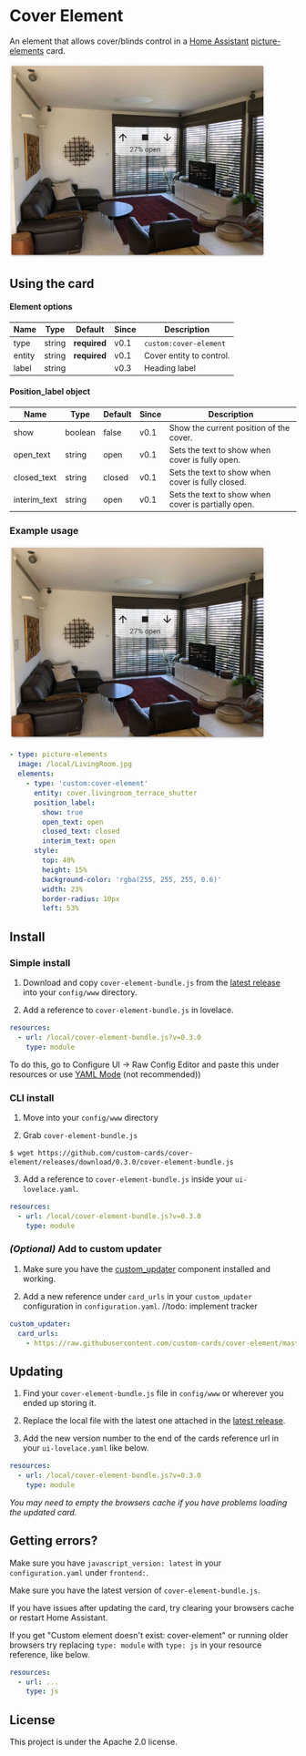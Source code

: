 # Cover Element

An element that allows cover/blinds control in a [Home Assistant](https://github.com/home-assistant/home-assistant) [picture-elements](https://www.home-assistant.io/lovelace/picture-elements/) card.

<img src="https://github.com/custom-cards/cover-element/blob/master/docs/Cover-main.JPG?raw=true" width="450">

## Using the card

#### Element options
| Name | Type | Default | Since | Description |
|------|------|---------|-------|-------------|
| type | string | **required** | v0.1 | `custom:cover-element`
| entity | string | **required** | v0.1 | Cover entity to control.
| label | string |  | v0.3 | Heading label


#### Position_label object
| Name | Type | Default | Since | Description |
|------|------|---------|-------|-------------|
| show | boolean | false | v0.1 | Show the current position of the cover.
| open_text | string | open | v0.1 | Sets the text to show when cover is fully open.
| closed_text | string | closed | v0.1 | Sets the text to show when cover is fully closed.
| interim_text | string | open | v0.1 | Sets the text to show when cover is partially open.

### Example usage

<img src="https://github.com/custom-cards/cover-element/blob/master/docs/Cover-main.JPG?raw=true" width="450">

```yaml
- type: picture-elements
  image: /local/LivingRoom.jpg
  elements:
    - type: 'custom:cover-element'
      entity: cover.livingroom_terrace_shutter
      position_label:
        show: true
        open_text: open
        closed_text: closed
        interim_text: open
      style:
        top: 40%
        height: 15%
        background-color: 'rgba(255, 255, 255, 0.6)'
        width: 23%
        border-radius: 10px
        left: 53%
```

## Install

### Simple install

1. Download and copy `cover-element-bundle.js` from the [latest release](https://github.com/custom-cards/cover-element/releases/latest) into your `config/www` directory.

2. Add a reference to `cover-element-bundle.js` in lovelace.

  ```yaml
  resources:
    - url: /local/cover-element-bundle.js?v=0.3.0
      type: module
  ```
To do this, go to Configure UI -> Raw Config Editor and paste this under resources or use [YAML Mode](https://www.home-assistant.io/lovelace/yaml-mode/) (not recommended))

### CLI install

1. Move into your `config/www` directory

2. Grab `cover-element-bundle.js`

  ```console
  $ wget https://github.com/custom-cards/cover-element/releases/download/0.3.0/cover-element-bundle.js
  ```

3. Add a reference to `cover-element-bundle.js` inside your `ui-lovelace.yaml`.

  ```yaml
  resources:
    - url: /local/cover-element-bundle.js?v=0.3.0
      type: module
  ```

### *(Optional)* Add to custom updater

1. Make sure you have the [custom_updater](https://github.com/custom-components/custom_updater) component installed and working.

2. Add a new reference under `card_urls` in your `custom_updater` configuration in `configuration.yaml`.
//todo: implement tracker
  ```yaml
  custom_updater:
    card_urls:
      - https://raw.githubusercontent.com/custom-cards/cover-element/master/tracker.json
  ```

## Updating
1. Find your `cover-element-bundle.js` file in `config/www` or wherever you ended up storing it.

2. Replace the local file with the latest one attached in the [latest release](https://github.com/custom-cards/cover-element/releases/latest).

3. Add the new version number to the end of the cards reference url in your `ui-lovelace.yaml` like below.

  ```yaml
  resources:
    - url: /local/cover-element-bundle.js?v=0.3.0
      type: module
  ```

*You may need to empty the browsers cache if you have problems loading the updated card.*

## Getting errors?
Make sure you have `javascript_version: latest` in your `configuration.yaml` under `frontend:`.

Make sure you have the latest version of `cover-element-bundle.js`.

If you have issues after updating the card, try clearing your browsers cache or restart Home Assistant.

If you get "Custom element doesn't exist: cover-element" or running older browsers try replacing `type: module` with `type: js` in your resource reference, like below.

```yaml
resources:
  - url: ...
    type: js
```

## License
This project is under the Apache 2.0 license.
